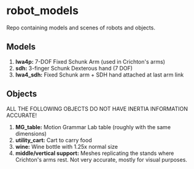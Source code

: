 robot_models
============

Repo containing models and scenes of robots and objects.

Models
-------

1. **lwa4p:** 7-DOF Fixed Schunk Arm (used in Crichton's arms) 
2. **sdh:** 3-finger Schunk Dexterous hand (7 DOF)
3. **lwa4_sdh:** Fixed Schunk arm + SDH hand attached at last arm link


Objects
-------

ALL THE FOLLOWING OBJECTS DO NOT HAVE INERTIA INFORMATION ACCURATE! 

1. **MG_table:** Motion Grammar Lab table (roughly with the same dimensions)
2. **utility_cart:** Cart to carry food
3. **wine:** Wine bottle with 1.25x normal size
4. **middle/vertical support:** Meshes replicating the stands where Crichton's arms rest. Not very accurate, mostly for visual purposes.
